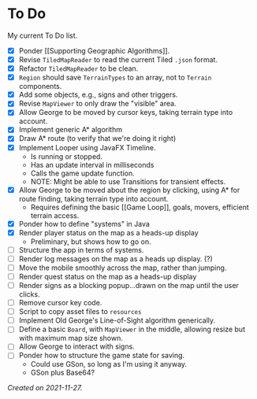 # To Do

My current To Do list.

- [x] Ponder [[Supporting Geographic Algorithms]].
- [x] Revise `TiledMapReader` to read the current Tiled `.json` format.
- [x] Refactor `TiledMapReader` to be clean. 
- [x] `Region` should save `TerrainTypes` to an array, not to `Terrain` components.
- [x] Add some objects, e.g., signs and other triggers.
- [x] Revise `MapViewer` to only draw the "visible" area.
- [x] Allow George to be moved by cursor keys, taking terrain type into account.
- [x] Implement generic A* algorithm
- [x] Draw A* route (to verify that we're doing it right)
- [x] Implement Looper using JavaFX Timeline.
	- Is running or stopped.
	- Has an update interval in milliseconds
	- Calls the game update function.
	- NOTE: Might be able to use Transitions for transient effects.
- [x] Allow George to be moved about the region by clicking, using A* for route finding, taking terrain type into account.
	- Requires defining the basic [[Game Loop]], goals, movers, efficient terrain access.
- [x] Ponder how to define "systems" in Java
- [x] Render player status on the map as a heads-up display
	- Preliminary, but shows how to go on. 
- [ ] Structure the app in terms of systems.
- [ ] Render log messages on the map as a heads up display. (?)
- [ ] Move the mobile smoothly across the map, rather than jumping. 
- [ ] Render quest status on the map as a heads-up display
- [ ] Render signs as a blocking popup...drawn on the map until the user clicks.
- [ ] Remove cursor key code.
- [ ] Script to copy asset files to `resources`
- [ ] Implement Old George's Line-of-Sight algorithm generically.
- [ ] Define a basic `Board`, with `MapViewer` in the middle, allowing resize but with maximum map size shown.
- [ ] Allow George to interact with signs.
- [ ] Ponder how to structure the game state for saving.
	- Could use GSon, so long as I'm using it anyway.
	- GSon plus Base64?

_Created on 2021-11-27._